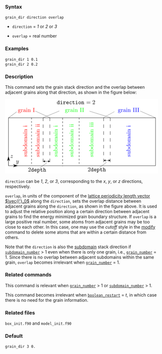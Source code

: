 
### Syntax

	grain_dir direction overlap

* `direction` = _1_ or _2_ or _3_

* `overlap` = real number

### Examples

	grain_dir 1 0.1
	grain_dir 2 0.2

### Description

This command sets the grain stack direction and the overlap between adjacent grains along that direction, as shown in the figure below:

![grain-dir](fig/grain-dir.png)

`direction` can be _1_, _2_, or _3_, corresponding to the _x_, _y_, or _z_ directions, respectively.

`overlap`, in units of the component of the [lattice periodicity length vector $\vec{l'}_0$](../chapter-8/lattice-space.md) along the `direction`, sets the overlap distance between adjacent grains along the `direction`, as shown in the figure above. It is used to adjust the relative position along a certain direction between adjacent grains to find the energy minimized grain boundary structure. If `overlap` is a large positive real number, some atoms from adjacent grains may be too close to each other. In this case, one may use the _cutoff_ style in the [modify](modify.md) command to delete some atoms that are within a certain distance from others.

Note that the `direction` is also the [subdomain](subdomain.md) stack direction if [`subdomain_number`](subdomain.md) > 1 even when there is only one grain, i.e., [`grain_number`](grain_num.md) = 1. Since there is no overlap between adjacent subdomains within the same grain, `overlap` becomes irrelevant when [`grain_number`](grain_num.md) = 1.

### Related commands

This command is relevant when [`grain_number`](grain_num.md) > 1 or [`subdomain_number`](subdomain.md) > 1.

This command becomes irrelevant when [`boolean_restart`](restart.md) = _t_, in which case there is no need for the grain information.

### Related files

`box_init.f90` and `model_init.f90`

### Default

	grain_dir 3 0.
